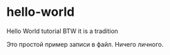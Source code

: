 # hello-world
Hello World tutorial BTW it is a tradition

Это простой пример записи в файл. Ничего личного.
